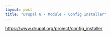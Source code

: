 ```yaml
---
layout: post
title: "Drupal 8 - Module - Config Installer"
---
```

https://www.drupal.org/project/config_installer
